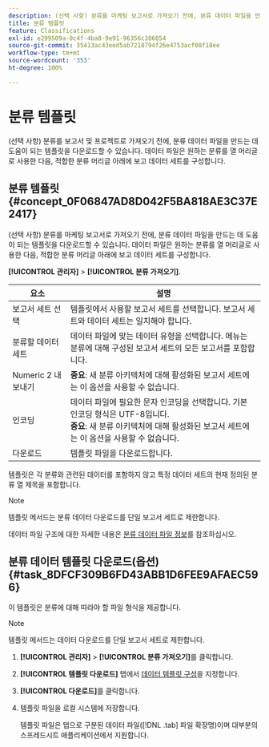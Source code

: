 ```yaml
---
description: (선택 사항) 분류를 마케팅 보고서로 가져오기 전에, 분류 데이터 파일을 만드는 데 도움이 되는 템플릿을 다운로드할 수 있습니다. 데이터 파일은 원하는 분류를 열 머리글로 사용한 다음, 적합한 분류 머리글 아래에 보고 데이터 세트를 구성합니다.
title: 분류 템플릿
feature: Classifications
exl-id: e299509a-0c4f-4ba8-9e91-96356c386054
source-git-commit: 35413ac43eed5ab7218794f26e4753acf08f18ee
workflow-type: tm+mt
source-wordcount: '353'
ht-degree: 100%

---
```


# 분류 템플릿

(선택 사항) 분류를 보고서 및 프로젝트로 가져오기 전에, 분류 데이터 파일을 만드는 데 도움이 되는 템플릿을 다운로드할 수 있습니다. 데이터 파일은 원하는 분류를 열 머리글로 사용한 다음, 적합한 분류 머리글 아래에 보고 데이터 세트를 구성합니다.

## 분류 템플릿 {#concept_0F06847AD8D042F5BA818AE3C37E2417}

(선택 사항) 분류를 마케팅 보고서로 가져오기 전에, 분류 데이터 파일을 만드는 데 도움이 되는 템플릿을 다운로드할 수 있습니다. 데이터 파일은 원하는 분류를 열 머리글로 사용한 다음, 적합한 분류 머리글 아래에 보고 데이터 세트를 구성합니다.

**[!UICONTROL 관리자]** > **[!UICONTROL 분류 가져오기]**.

| 요소 | 설명 |
| --- | ---|
| 보고서 세트 선택 | 템플릿에서 사용할 보고서 세트를 선택합니다. 보고서 세트와 데이터 세트는 일치해야 합니다. |
| 분류할 데이터 세트 | 데이터 파일에 맞는 데이터 유형을 선택합니다. 메뉴는 분류에 대해 구성된 보고서 세트의 모든 보고서를 포함합니다. |
| Numeric 2 내보내기 | **중요**: 새 분류 아키텍처에 대해 활성화된 보고서 세트에는 이 옵션을 사용할 수 없습니다. |
| 인코딩 | 데이터 파일에 필요한 문자 인코딩을 선택합니다. 기본 인코딩 형식은 UTF-8입니다.<br>**중요**: 새 분류 아키텍처에 대해 활성화된 보고서 세트에는 이 옵션을 사용할 수 없습니다. |
| 다운로드 | 템플릿 파일을 다운로드합니다. |

템플릿은 각 분류와 관련된 데이터를 포함하지 않고 특정 데이터 세트의 현재 정의된 분류 열 제목을 포함합니다.

>[!NOTE]
>
>템플릿 메서드는 분류 데이터 다운로드를 단일 보고서 세트로 제한합니다.

데이터 파일 구조에 대한 자세한 내용은 [분류 데이터 파일 정보](/help/components/classifications/importer/c-saint-data-files.md)를 참조하십시오.

## 분류 데이터 템플릿 다운로드(옵션) {#task_8DFCF309B6FD43ABB1D6FEE9AFAEC596}

이 템플릿은 분류에 대해 따라야 할 파일 형식을 제공합니다.

>[!NOTE]
>
>템플릿 메서드는 데이터 다운로드를 단일 보고서 세트로 제한합니다.

1. **[!UICONTROL 관리자]** > **[!UICONTROL 분류 가져오기]**&#x200B;를 클릭합니다.
1. **[!UICONTROL 템플릿 다운로드]** 탭에서 [데이터 템플릿 구성](/help/components/classifications/importer/c-download-saint-data.md)을 지정합니다.
1. **[!UICONTROL 다운로드]**&#x200B;를 클릭합니다.
1. 템플릿 파일을 로컬 시스템에 저장합니다.

   템플릿 파일은 탭으로 구분된 데이터 파일([!DNL .tab] 파일 확장명)이며 대부분의 스프레드시트 애플리케이션에서 지원합니다.
